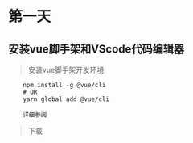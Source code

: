# 第一天

## 安装vue脚手架和VScode代码编辑器


> 安装vue脚手架开发环境

```
    npm install -g @vue/cli
    # OR
    yarn global add @vue/cli

    详细参阅
```



> 下载